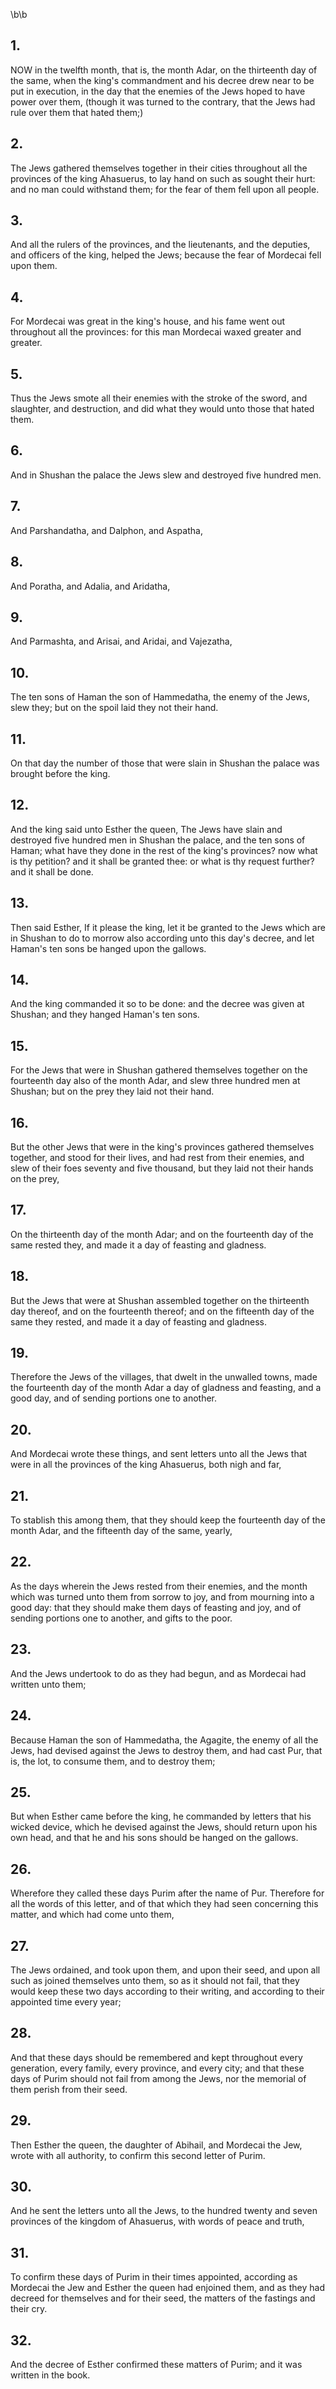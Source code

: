 \b\b
## 1.
NOW in the twelfth month, that is, the month Adar, on the thirteenth day of the same, when the king's commandment and his decree drew near to be put in execution, in the day that the enemies of the Jews hoped to have power over them, (though it was turned to the contrary, that the Jews had rule over them that hated them;)
## 2.
The Jews gathered themselves together in their cities throughout all the provinces of the king Ahasuerus, to lay hand on such as sought their hurt: and no man could withstand them; for the fear of them fell upon all people.
## 3.
And all the rulers of the provinces, and the lieutenants, and the deputies, and officers of the king, helped the Jews; because the fear of Mordecai fell upon them.
## 4.
For Mordecai was great in the king's house, and his fame went out throughout all the provinces: for this man Mordecai waxed greater and greater.
## 5.
Thus the Jews smote all their enemies with the stroke of the sword, and slaughter, and destruction, and did what they would unto those that hated them.
## 6.
And in Shushan the palace the Jews slew and destroyed five hundred men.
## 7.
And Parshandatha, and Dalphon, and Aspatha,
## 8.
And Poratha, and Adalia, and Aridatha,
## 9.
And Parmashta, and Arisai, and Aridai, and Vajezatha,
## 10.
The ten sons of Haman the son of Hammedatha, the enemy of the Jews, slew they; but on the spoil laid they not their hand.
## 11.
On that day the number of those that were slain in Shushan the palace was brought before the king.
## 12.
And the king said unto Esther the queen, The Jews have slain and destroyed five hundred men in Shushan the palace, and the ten sons of Haman; what have they done in the rest of the king's provinces?  now what is thy petition?  and it shall be granted thee: or what is thy request further?  and it shall be done.
## 13.
Then said Esther, If it please the king, let it be granted to the Jews which are in Shushan to do to morrow also according unto this day's decree, and let Haman's ten sons be hanged upon the gallows.
## 14.
And the king commanded it so to be done: and the decree was given at Shushan; and they hanged Haman's ten sons.
## 15.
For the Jews that were in Shushan gathered themselves together on the fourteenth day also of the month Adar, and slew three hundred men at Shushan; but on the prey they laid not their hand.
## 16.
But the other Jews that were in the king's provinces gathered themselves together, and stood for their lives, and had rest from their enemies, and slew of their foes seventy and five thousand, but they laid not their hands on the prey,
## 17.
On the thirteenth day of the month Adar; and on the fourteenth day of the same rested they, and made it a day of feasting and gladness.
## 18.
But the Jews that were at Shushan assembled together on the thirteenth day thereof, and on the fourteenth thereof; and on the fifteenth day of the same they rested, and made it a day of feasting and gladness.
## 19.
Therefore the Jews of the villages, that dwelt in the unwalled towns, made the fourteenth day of the month Adar a day of gladness and feasting, and a good day, and of sending portions one to another.
## 20.
And Mordecai wrote these things, and sent letters unto all the Jews that were in all the provinces of the king Ahasuerus, both nigh and far,
## 21.
To stablish this among them, that they should keep the fourteenth day of the month Adar, and the fifteenth day of the same, yearly,
## 22.
As the days wherein the Jews rested from their enemies, and the month which was turned unto them from sorrow to joy, and from mourning into a good day: that they should make them days of feasting and joy, and of sending portions one to another, and gifts to the poor.
## 23.
And the Jews undertook to do as they had begun, and as Mordecai had written unto them;
## 24.
Because Haman the son of Hammedatha, the Agagite, the enemy of all the Jews, had devised against the Jews to destroy them, and had cast Pur, that is, the lot, to consume them, and to destroy them;
## 25.
But when Esther came before the king, he commanded by letters that his wicked device, which he devised against the Jews, should return upon his own head, and that he and his sons should be hanged on the gallows.
## 26.
Wherefore they called these days Purim after the name of Pur.  Therefore for all the words of this letter, and of that which they had seen concerning this matter, and which had come unto them,
## 27.
The Jews ordained, and took upon them, and upon their seed, and upon all such as joined themselves unto them, so as it should not fail, that they would keep these two days according to their writing, and according to their appointed time every year;
## 28.
And that these days should be remembered and kept throughout every generation, every family, every province, and every city; and that these days of Purim should not fail from among the Jews, nor the memorial of them perish from their seed.
## 29.
Then Esther the queen, the daughter of Abihail, and Mordecai the Jew, wrote with all authority, to confirm this second letter of Purim.
## 30.
And he sent the letters unto all the Jews, to the hundred twenty and seven provinces of the kingdom of Ahasuerus, with words of peace and truth,
## 31.
To confirm these days of Purim in their times appointed, according as Mordecai the Jew and Esther the queen had enjoined them, and as they had decreed for themselves and for their seed, the matters of the fastings and their cry.
## 32.
And the decree of Esther confirmed these matters of Purim; and it was written in the book.
